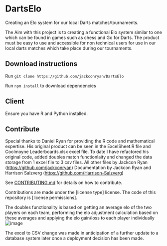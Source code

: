 # DartsElo
Creating an Elo system for our local Darts matches/tournaments.

The Aim with this project is to creating a functional Elo system similar to one which can be found in games such as chess and Go for Darts.
The product must be easy to use and accessible for non technical users for use in our local darts matches which take place during our tournaments.

## Download instructions
Run `git clone https://github.com/jackconryan/DartsElo`

Run `npm install` to download dependencies

## Client
Ensure you have R and Python installed.

## Contribute
Special thanks to Daniel Ryan for providing the R code and mathematical expertise. 
His original product can be seen in the ExcelSheet.R file and Coolmoyne Leaderboards.xlsx excel file.
To date I have refactored his original code, added doubles match functionlaity and changed the data storage from 1 excel file to 3 csv files.
All other files by Jackcon Ryan 
(https://github.com/jackconryan)
Documentation by Jackcon Ryan and Harrison Salzverg 
(https://github.com/Harrison-Salzverg)

See [CONTRIBUTING.md](doc/CONTRIBUTING.md) for details on how to contribute.

Contributions are made under the [license type] license.  The code of this repository is [license permissions].

The doubles functionality is based on getting an average elo of the two players on each team, performing the elo adjustment calculation based on these averages and applying the elo gain/loss to each player individually
![image](https://github.com/jackconryan/DartsElo/assets/58440324/0be1f6f5-7578-4118-ad5b-a34a05ec5049)

The excel to CSV change was made in anticipation of a further update to a database system later once a deployment decision has been made.
